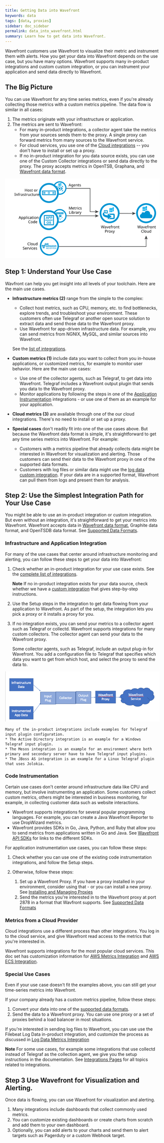 ```yaml
---
title: Getting Data into Wavefront
keywords: data
tags: [data, proxies]
sidebar: doc_sidebar
permalink: data_into_wavefront.html
summary: Learn how to get data into Wavefront.
---
```

Wavefront customers use Wavefront to visualize their metric and instrument them with alerts. How you get your data into Wavefront depends on the use case, but you have many options. Wavefront supports many in-product integrations and custom custom integration, or you can instrument your application and send data directly to Wavefront.

## The Big Picture

You can use Wavefront for any time series metrics, even if you're already collecting those metrics with a custom metrics pipeline. The data flow is similar in all cases:

1. The metrics originate with your infrastructure or application.
2. The metrics are sent to Wavefront:
    * For many in-product integrations, a collector agent take the metrics from your sources sends them to the proxy. A single proxy can forward metrics from many sources to the Wavefront service.
    * For cloud services, you use one of the [Cloud integrations](integrations_list.html#cloud) -- you don't have to install or set up a proxy.
    * If no in-product integration for you data source exists, you can use one of the Custom Collector integrations or send data directly to the proxy. The proxy accepts metrics in OpenTSB, Graphana, and [Wavefront data format](images/data_flow.png).

![wavefront architecture condensed](images/wavefront_architecture_condensed.svg)

## Step 1: Understand Your Use Case

Wavfront can help you get insight into all levels of your toolchain. Here are the main use cases.

- **Infrastructure metrics (2)** range from the simple to the complex:
   - Collect host metrics, such as CPU, memory, etc. to find bottlenecks, explore trends, and troubleshoot your environment. These customers often use Telegraf or another open source solution to extract data and send those data to the Wavefront proxy.
   - Use Wavefront for app-driven infrastructure data. For example, you can send metrics from NGNIX, MySQL, and similar sources into Wavefront.

   See the [list of integrations](integrations_list.html).
- **Custom metrics (1)** include data you want to collect from you in-house applications, or customized metrics, for example to monitor user behavior. Here are the main use cases:
    - Use one of the collector agents, such as Telegraf, to get data into Wavefront. Telegraf includes a Wavefront output plugin that sends you data to the Wavefront proxy.
    - Monitor applications by following the steps in one of the [Application Instrumentation](integrations_list.html#application-instrumentation) integrations - or use one of them as an example for your application.
- **Cloud metrics (3)** are available through one of the our cloud integrations. There's no need to install or set up a proxy.
- **Special cases** don't readily fit into one of the use cases above. But because the Wavefront data format is simple, it's straightforward to get any time series metrics into Wavefront. For example:
  - Customers with a metrics pipeline that already collects data might be interested in Wavefront for visualization and alerting. Those customers can send their data to the Wavefront proxy in one of the supported data formats.
  - Customers with log files or similar data might use the [log data custom integration](integrations_log_data.html). If your data are in a supported format, Wavefront can pull them from logs and present them for analysis.

## Step 2: Use the Simplest Integration Path for Your Use Case

You might be able to use an in-product integration or custom integration. But even without an integration, it's straightforward to get your metrics into Wavefront. Wavefront accepts data in [Wavefront data format](wavefront_data_format.html), Graphite data format, and OpenTSDB data format. See [Supported Data Formats](proxies.html#supported-data-formats).

### Infrastructure and Application Integration

For many of the use cases that center around infrastructure monitoring and alerting, you can follow these steps to get your data into Wavefront:
1. Check whether an in-product integration for your use case exists. See the [complete list of integrations](integrations_list.html).

   **Note** If no in-product integration exists for your data source, check whether we have a [custom integration](integrations.html#in-product-and-custom-integrations) that gives step-by-step instructions.
2. Use the Setup steps in the integration to get data flowing from your application to Wavefront.
    As part of the setup, the integration lets you pick a proxy or it installs a proxy for you.
3. If no integration exists, you can send your metrics to a collector agent such as Telegraf or collectd.
    Wavefront supports integrations for many custom collectors. The collector agent can send your data to the Wavefront proxy.

    Some collector agents, such as Telegraf, include an output plug-in for Wavefront. You add a configuration file to Telegraf that specifies which data you want to get from which host, and select the proxy to send the data to.

![data flow](images/data_flow.png)

    Many of the in-product integrations include examples for Telegraf input plugin configuration.
    * The Active Directory integration is an example for a Windows Telegraf input plugin.
    * The Mesos integration is an example for an environment where both primary and secondary server have to have Telegraf input plugins.
    * The JBoss AS integration is an example for a Linux Telegraf plugin that uses Jolokia.

### Code Instrumentation

Certain use cases don't center around infrastructure data like CPU and memory, but involve instrumenting an application. Some customers collect custom metrics, others might be interested in business monitoring, for example, in collecting customer data such as website interactions.

* Wavefront supports integrations for several popular programming languages. For example, you can create a Java Wavefront Reporter to use DropWizard metrics.
* Wavefront provides SDKs in Go, Java, Python, and Ruby that allow you to send metrics from applications written in Go and Java. See [Wavefront API SDKs](wavefront_api.html#api-sdks) for links to the different SDKs.

For application instrumentation use cases, you can follow these steps:
1. Check whether you can use one of the existing code instrumentation integrations, and follow the Setup steps.
2. Otherwise, follow these steps:

   1. Set up a Wavefront Proxy. If you have a proxy installed in your environment, consider using that - or you can install a new proxy. See [Installing and Managing Proxies](proxies_installing.html)
   2. Send the metrics you're interested in to the Wavefront proxy at port 2878 in a format that Wavfront supports. See [Supported Data Formats](proxies.html#supported-data-formats)

### Metrics from a Cloud Provider

Cloud integrations use a different process than other integrations. You log in to the cloud service, and give Wavefront read access to the metrics that you're interested in.

Wavefront supports integrations for the most popular cloud services. This doc set has customization information for [AWS Metrics Integration](integrations_aws_metrics.html) and [AWS ECS Integration](integrations_aws_ecs.html).

### Special Use Cases

Even if your use case doesn't fit the examples above, you can still get your time-series metrics into Wavefront.

If your company already has a custom metrics pipeline, follow these steps:

1. Convert your data into one of the [supported data formats](proxies.html#supported-data-formats).
2. Send the data to a Wavefront proxy. You can use one proxy or a set of proxies behind a load balancer in most situations.

If you're interested in sending log files to Wavefront, you can use use the Filebeat Log Data in-product integration, and customize the process as discussed in [Log Data Metrics Integration](integrations_log_data.html)

**Note** For some use cases, for example some integrations that use collectd instead of Telegraf as the collection agent, we give you the setup instructions in the documentation. See [Integrations Pages](label_integrations.html) for all topics related to integrations.




## Step 3 Use Wavefront for Visualization and Alerting.

Once data is flowing, you can use Wavefront for visualization and alerting.

1. Many integrations include dashboards that collect commonly used metrics.
2. You can customize existing dashboards or create charts from scratch and add them to your own dashboard.
3. Optionally, you can add alerts to your charts and send them to alert targets such as Pagerduty or a custom Webhook target.
